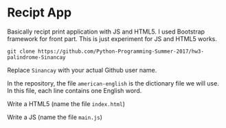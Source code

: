 # Recipt App

Basically recipt print application with JS and HTML5. I used Bootstrap framework for front part. This is just experiment for JS and HTML5 works.

```
git clone https://github.com/Python-Programming-Summer-2017/hw3-palindrome-Sinancay
```
Replace `Sinancay` with your actual Github user name.

In the repository, the file `american-english` is the dictionary file we will use. In this file, each line contains one English word.

Write a HTML5 (name the file `index.html`) 

Write a JS (name the file `main.js`) 
